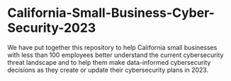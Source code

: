 # California-Small-Business-Cyber-Security-2023
We have put together this repository to help California small businesses with less than 100 employees better understand the current cybersecurity threat landscape and to help them make data-informed cybersecurity decisions as they create or update their cybersecurity plans in 2023.



